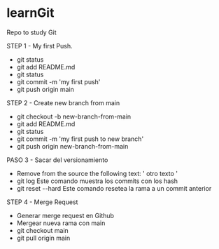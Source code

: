 # learnGit
Repo to study Git

STEP 1 - My first Push. 
*  git status
*  git add README.md 
*  git status
*  git commit -m 'my first push'
*  git push origin main

STEP 2 - Create new branch from main
*  git checkout -b new-branch-from-main
*  git add README.md
*  git status
*  git commit -m 'my first push to new branch'
*  git push origin new-branch-from-main

PASO 3 - Sacar del versionamiento
*  Remove from the source the following text: 
' otro texto ' 
*  git log
Este comando muestra los commits con los hash
*  git reset --hard <hash>
Este comando resetea la rama a un commit anterior 

STEP 4 - Merge Request
*  Generar merge request en Github
*  Mergear nueva rama con main 
*  git checkout main
*  git pull origin main
